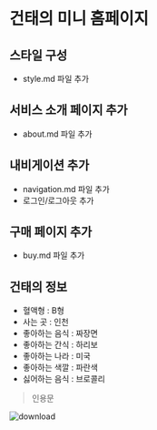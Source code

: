 # 건태의 미니 홈페이지

## 스타일 구성

- style.md 파일 추가

## 서비스 소개 페이지 추가

- about.md 파일 추가

## 내비게이션 추가

- navigation.md 파일 추가
- 로그인/로그아웃 추가

## 구매 페이지 추가

- buy.md 파일 추가

## 건태의 정보

- 혈액형 : B형
- 사는 곳 : 인천
- 좋아하는 음식 : 짜장면
- 좋아하는 간식 : 하리보
- 좋아하는 나라 : 미국
- 좋아하는 색깔 : 파란색
- 싫어하는 음식 : 브로콜리

> 인용문

![download](https://github.com/user-attachments/assets/150b191c-04ea-4fff-a43e-eb9fec247b63)

